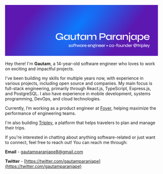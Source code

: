 <img src="./assets/banner.png" />

Hey there! I'm **Gautam**, a 14-year-old software engineer who loves to work on exciting and impactful projects.

I've been building my skills for multiple years now, with experience in various projects, including open source and companies. My main focus is full-stack engineering, primarily through React.js, TypeScript, Express.js, and PostgreSQL. I also have experience in mobile development, systems programming, DevOps, and cloud technologies.

Currently, I’m working as a product engineer at [Foyer](https://foyer.work), helping maximize the performance of engineering teams.

I'm also building [Tripley](https://tripley.app/), a platform that helps travelers to plan and manage their trips.

If you're interested in chatting about anything software-related or just want to connect, feel free to reach out! You can reach me through:

**Email** - [gautamparanjape8@gmail.com](mailto:gautamparanjape8@gmail.com)

**Twitter** - [https://twitter.com/gautamparanjape](https://twitter.com/gautamparanjape)
